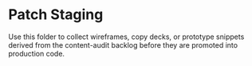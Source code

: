# Patch Staging

Use this folder to collect wireframes, copy decks, or prototype snippets derived from the content-audit backlog before they are promoted into production code.
